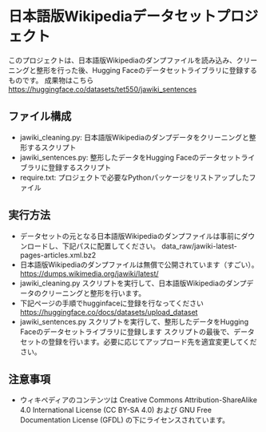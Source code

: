 # 日本語版Wikipediaデータセットプロジェクト
このプロジェクトは、日本語版Wikipediaのダンプファイルを読み込み、クリーニングと整形を行った後、Hugging Faceのデータセットライブラリに登録するものです。
成果物はこちら
https://huggingface.co/datasets/tet550/jawiki_sentences

## ファイル構成
- jawiki_cleaning.py: 日本語版Wikipediaのダンプデータをクリーニングと整形するスクリプト
- jawiki_sentences.py: 整形したデータをHugging Faceのデータセットライブラリに登録するスクリプト
- require.txt: プロジェクトで必要なPythonパッケージをリストアップしたファイル

## 実行方法
- データセットの元となる日本語版Wikipediaのダンプファイルは事前にダウンロードし、下記パスに配置してください。
data_raw/jawiki-latest-pages-articles.xml.bz2
- 日本語版Wikipediaのダンプファイルは無償で公開されています（すごい）。
https://dumps.wikimedia.org/jawiki/latest/
- jawiki_cleaning.py スクリプトを実行して、日本語版Wikipediaのダンプデータのクリーニングと整形を行います。
- 下記ページの手順でhugginfaceに登録を行なってください
https://huggingface.co/docs/datasets/upload_dataset
- jawiki_sentences.py スクリプトを実行して、整形したデータをHugging Faceのデータセットライブラリに登録します
スクリプトの最後で、データセットの登録を行います。必要に応じてアップロード先を適宜変更してください。

## 注意事項
- ウィキペディアのコンテンツは Creative Commons Attribution-ShareAlike 4.0 International License (CC BY-SA 4.0) および GNU Free Documentation License (GFDL) の下にライセンスされています。
